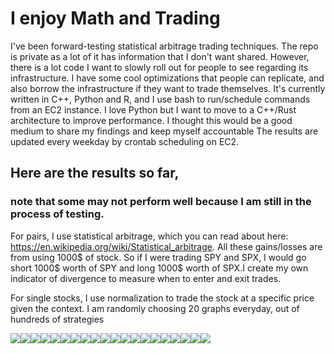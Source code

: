 
# I enjoy Math and Trading
I've been forward-testing statistical arbitrage trading techniques. The repo is private as a lot of it has information that I don't want shared. However, there is a lot code I want to slowly roll out for people to see regarding its infrastructure. I have some cool optimizations that people can replicate, and also borrow the infrastructure if they want to trade themselves. It's currently written in C++, Python and R, and I use bash to run/schedule commands from an EC2 instance. I love Python but I want to move to a C++/Rust architecture to improve performance. I thought this would be a good medium to share my findings and keep myself accountable
The results are updated every weekday by crontab scheduling on EC2.

## Here are the results so far, 
### note that some may not perform well because I am still in the process of testing.

For pairs, I use statistical arbitrage, which you can read about here: https://en.wikipedia.org/wiki/Statistical_arbitrage. All these gains/losses are from using 1000$ of stock. So if I were trading SPY and SPX, I would go short 1000$ worth of SPY and long 1000$ worth of SPX.I create my own indicator of divergence to measure when to enter and exit trades.

For single stocks, I use normalization to trade the stock at a specific price given the context.
I am randomly choosing 20 graphs everyday, out of hundreds of strategies 
<div>
<img src="./imgs/GBTC_IBIT_85_capital.txt.jpg"/><img src="./imgs/GBTC_IBIT_51_capital.txt.jpg"/><img src="./imgs/SPY_QQQ_26_capital.txt.jpg"/><img src="./imgs/SPY_QQQ_21_capital.txt.jpg"/><img src="./imgs/SPY_QQQ_33_capital.txt.jpg"/><img src="./imgs/GBTC_IBIT_162_capital.txt.jpg"/><img src="./imgs/QQQ_79_capital.txt.jpg"/><img src="./imgs/GBTC_IBIT_52_capital.txt.jpg"/><img src="./imgs/SPY_QQQ_4_capital.txt.jpg"/><img src="./imgs/GBTC_IBIT_13_capital.txt.jpg"/><img src="./imgs/SPY_1_capital.txt.jpg"/><img src="./imgs/QQQ_16_capital.txt.jpg"/><img src="./imgs/GBTC_IBIT_140_capital.txt.jpg"/><img src="./imgs/SPY_11_capital.txt.jpg"/><img src="./imgs/SPY_QQQ_42_capital.txt.jpg"/><img src="./imgs/GBTC_IBIT_169_capital.txt.jpg"/><img src="./imgs/GBTC_IBIT_35_capital.txt.jpg"/><img src="./imgs/GBTC_IBIT_54_capital.txt.jpg"/><img src="./imgs/SPY_17_capital.txt.jpg"/><img src="./imgs/GBTC_IBIT_38_capital.txt.jpg"/>
</div>
